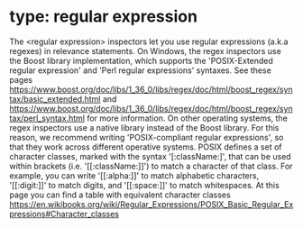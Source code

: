 # type: regular expression

The &lt;regular expression&gt; inspectors let you use regular expressions (a.k.a regexes) in relevance statements.
On Windows, the regex inspectors use the Boost library implementation, which supports the &#39;POSIX-Extended regular expression&#39; and &#39;Perl regular expressions&#39; syntaxes.
See these pages https://www.boost.org/doc/libs/1_36_0/libs/regex/doc/html/boost_regex/syntax/basic_extended.html and https://www.boost.org/doc/libs/1_36_0/libs/regex/doc/html/boost_regex/syntax/perl_syntax.html for more information.
On other operating systems, the regex inspectors use a native library instead of the Boost library.
For this reason, we recommend writing &#39;POSIX-compliant regular expressions&#39;, so that they work across different operative systems.
POSIX defines a set of character classes, marked with the syntax &#39;[:className:]&#39;, that can be used within brackets (i.e. &#39;[[:className:]]&#39;) to match a character of that class.
For example, you can write &#39;[[:alpha:]]&#39; to match alphabetic characters, &#39;[[:digit:]]&#39; to match digits, and &#39;[[:space:]]&#39; to match whitespaces.
At this page you can find a table with equivalent character classes https://en.wikibooks.org/wiki/Regular_Expressions/POSIX_Basic_Regular_Expressions#Character_classes
